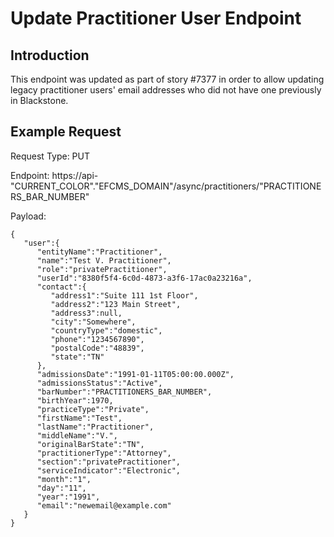 # Update Practitioner User Endpoint

## Introduction

This endpoint was updated as part of story #7377 in order to allow updating 
legacy practitioner users' email addresses who did not have one previously 
in Blackstone. 

## Example Request

Request Type: PUT

Endpoint: https://api-"CURRENT_COLOR"."EFCMS_DOMAIN"/async/practitioners/"PRACTITIONERS_BAR_NUMBER"

Payload:
```
{
   "user":{
      "entityName":"Practitioner",
      "name":"Test V. Practitioner",
      "role":"privatePractitioner",
      "userId":"8380f5f4-6c0d-4873-a3f6-17ac0a23216a",
      "contact":{
         "address1":"Suite 111 1st Floor",
         "address2":"123 Main Street",
         "address3":null,
         "city":"Somewhere",
         "countryType":"domestic",
         "phone":"1234567890",
         "postalCode":"48839",
         "state":"TN"
      },
      "admissionsDate":"1991-01-11T05:00:00.000Z",
      "admissionsStatus":"Active",
      "barNumber":"PRACTITIONERS_BAR_NUMBER",
      "birthYear":1970,
      "practiceType":"Private",
      "firstName":"Test",
      "lastName":"Practitioner",
      "middleName":"V.",
      "originalBarState":"TN",
      "practitionerType":"Attorney",
      "section":"privatePractitioner",
      "serviceIndicator":"Electronic",
      "month":"1",
      "day":"11",
      "year":"1991",
      "email":"newemail@example.com"
   }
}
```
